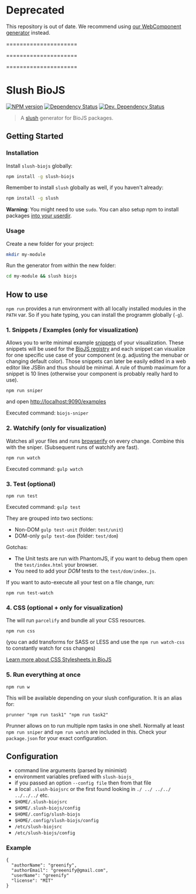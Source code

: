 
# Deprecated

This repository is out of date. We recommend using [our WebComponent generator](https://github.com/biojs/generator-biojs-webcomponents) instead. 

=====================


=====================


=====================

# Slush BioJS 

[![NPM version][npm-image]][npm-url] [![Dependency Status][daviddm-image]][daviddm-url] [![Dev. Dependency Status][daviddm-dev-image]][daviddm-dev-url]

> A [slush](https://slushjs.github.io/) generator for BioJS packages.


## Getting Started

### Installation

Install `slush-biojs` globally:

```bash
npm install -g slush-biojs
```

Remember to install `slush` globally as well, if you haven't already:

```bash
npm install -g slush
```

__Warning__: You might need to use `sudo`. 
You can also setup npm to install packages [into your userdir](https://github.com/sindresorhus/guides/blob/master/npm-global-without-sudo.md).

### Usage

Create a new folder for your project:

```bash
mkdir my-module
```

Run the generator from within the new folder:

```bash
cd my-module && slush biojs
```


How to use
-----------

`npm run` provides a run environment with all locally installed modules in the
`PATH` var. So if you hate typing, you can install the programm globally (`-g`).

### 1. Snippets / Examples (only for visualization)

Allows you to write minimal example [snippets](https://github.com/biojs/biojs-sniper) of your visualization.
These snippets will be used for the [BioJS registry](http://biojs.io) and each snippet can visualize for one specific use case of your component (e.g. adjusting the menubar or changing default color). Those snippets can later be easily edited in a web editor like JSBin and thus should be minimal. A rule of thumb maximum for a snippet is 10 lines (otherwise your component is probably really hard to use).

~~~
npm run sniper
~~~

and open [http://localhost:9090/examples](http://localhost:9090/examples)

Executed command: `biojs-sniper`

### 2. Watchify (only for visualization)

Watches all your files and runs [browserify](http://browserify.org) on every change.
Combine this with the sniper.
(Subsequent runs of watchify are fast).

~~~
npm run watch
~~~

Executed command: `gulp watch`

### 3. Test (optional)

~~~
npm run test
~~~

Executed command: `gulp test`

They are grouped into two sections:

* Non-DOM `gulp test-unit` (folder: `test/unit`)
* DOM-only `gulp test-dom` (folder: `test/dom`)

Gotchas:

* The Unit tests are run with PhantomJS, if you want to debug them open the `test/index.html` 
your browser.
* You need to add your _DOM_ tests to the `test/dom/index.js`.

If you want to auto-execute all your test on a file change, run:

~~~
npm run test-watch
~~~

### 4. CSS (optional + only for visualization)

The will run `parcelify` and bundle all your CSS resources.

~~~
npm run css
~~~

(you can add transforms for SASS or LESS and use the `npm run watch-css` to constantly watch for css changes)

[Learn more about CSS Stylesheets in BioJS](https://github.com/biojs/biojs/wiki/Adding-CSS-stylesheets)

### 5. Run everything at once

~~~
npm run w
~~~

This will be available depending on your slush configuration.
It is an alias for:

~~~
prunner "npm run task1" "npm run task2"
~~~

Prunner allows on to run multiple npm tasks in one shell.
Normally at least `npm run sniper` and `npm run watch` are included in this. Check your `package.json` for your exact configuration.

Configuration
---------------

* command line arguments (parsed by minimist)
* environment variables prefixed with `slush-biojs_`
* if you passed an option `--config file` then from that file
* a local `.slush-biojsrc` or the first found looking in `./ ../ ../../ ../../../` etc.
* `$HOME/.slush-biojsrc`
* `$HOME/.slush-biojs/config`
* `$HOME/.config/slush-biojs`
* `$HOME/.config/slush-biojs/config`
* `/etc/slush-biojsrc`
* `/etc/slush-biojs/config`

### Example

```
{
  "authorName": "greenify",
  "authorEmail": "greeenify@gmail.com",
  "userName": "greenify"
  "license": "MIT"
}
```

[npm-url]: https://npmjs.org/package/slush-biojs
[npm-image]: https://badge.fury.io/js/slush-biojs.svg
[daviddm-url]: https://david-dm.org/biojs/slush-biojs
[daviddm-image]: https://david-dm.org/biojs/slush-biojs.svg?theme=shields.io
[daviddm-dev-url]: https://david-dm.org/biojs/slush-biojs#info=devDependencies
[daviddm-dev-image]: https://david-dm.org/biojs/slush-biojs/dev-status.svg?theme=shields.io
